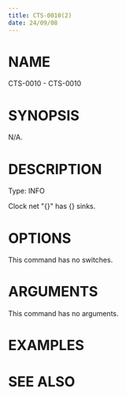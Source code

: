 ```yaml
---
title: CTS-0010(2)
date: 24/09/08
---
```


# NAME

CTS-0010 - CTS-0010

# SYNOPSIS

N/A.

# DESCRIPTION

Type: INFO

Clock net \"{}\" has {} sinks.

# OPTIONS

This command has no switches.

# ARGUMENTS

This command has no arguments.

# EXAMPLES

# SEE ALSO
